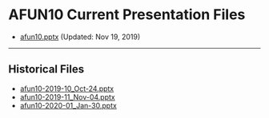 <!--
This is a machine generated file,
and should not be edited,
as it will be overwritten with future updates.

If you have questions around this process
please contact Scott Cate
-->

# AFUN10 Current Presentation Files

- [afun10.pptx](https://globaleventcdn.blob.core.windows.net/assets/afun/afun10/afun10.pptx) (Updated: Nov 19, 2019)
---
## Historical Files
- [afun10-2019-10_Oct-24.pptx](https://globaleventcdn.blob.core.windows.net/assets/afun/afun10/afun10-2019-10_Oct-24.pptx)
- [afun10-2019-11_Nov-04.pptx](https://globaleventcdn.blob.core.windows.net/assets/afun/afun10/afun10-2019-11_Nov-04.pptx)
- [afun10-2020-01_Jan-30.pptx](https://globaleventcdn.blob.core.windows.net/assets/afun/afun10/afun10-2020-01_Jan-30.pptx)


